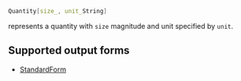 ```mathematica
Quantity[size_, unit_String]
```

represents a quantity with `size` magnitude and unit specified by `unit`.

## Supported output forms
- [StandardForm](frontend/Reference/Decorations/StandardForm.md)
